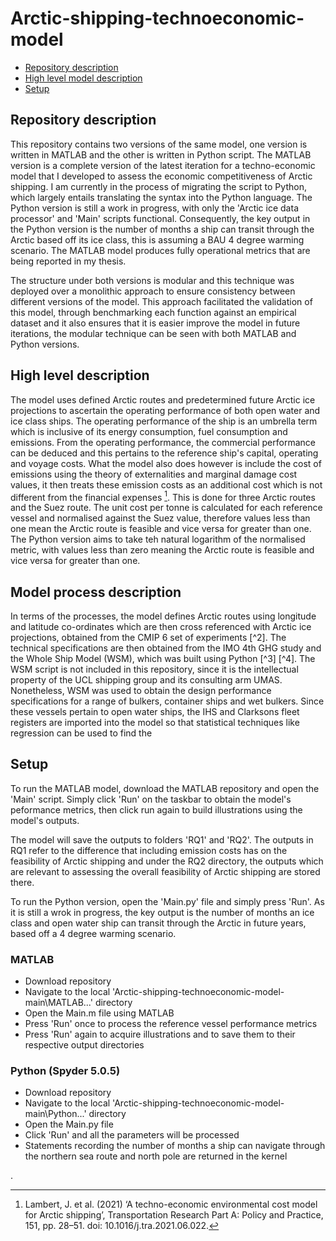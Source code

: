 # Arctic-shipping-technoeconomic-model
* [Repository description](#repository_description)
* [High level model description](#high_level_model_description)
* [Setup](#setup)

## Repository description
This repository contains two versions of the same model, one version is written in MATLAB and the other
is written in Python script. The MATLAB version is a complete version of the latest iteration for a techno-economic
model that I developed to assess the economic competitiveness of Arctic shipping. I am currently in the process
of migrating the script to Python, which largely entails translating the syntax into the Python language. The Python 
version is still a work in progress, with only the 'Arctic ice data processor' and 'Main' scripts  functional. Consequently, 
the key output in the Python version is the number of months a ship can transit through the Arctic based off its ice class, this is 
assuming a BAU 4 degree warming scenario. The MATLAB model produces fully operational metrics that are being reported in my thesis. 

The structure under both versions is modular and this technique was deployed over a monolithic approach to ensure consistency between
different versions of the model. This approach facilitated the validation of this model, through benchmarking each function
against an empirical dataset and it also ensures that it is easier improve the model in future iterations, 
the modular technique can be seen with both MATLAB and Python versions. 

## High level description
The model uses defined Arctic routes and predetermined future Arctic ice projections to ascertain the operating performance of both
open water and ice class ships. The operating performance of the ship is an umbrella term which is inclusive of its energy consumption,
fuel consumption and emissions. From the operating performance, the commercial performance can be deduced and this pertains to the reference
ship's capital, operating and voyage costs. What the model also does however is include the cost of emissions using the theory of externalities
and marginal damage cost values, it then treats these emission costs as an additional cost which is not different from the financial expenses [^1]. This
is done for three Arctic routes and the Suez route. The unit cost per tonne is calculated for each reference vessel and normalised against the Suez value,
therefore values less than one mean the Arctic route is feasible and vice versa for greater than one. The Python version aims to take teh natural logarithm
of the normalised metric, with values less than zero meaning the Arctic route is feasible and vice versa for greater than one. 

## Model process description
In terms of the processes, the model defines Arctic routes using longitude and latitude co-ordinates which are then cross referenced with Arctic ice projections, obtained from the CMIP 6 set of experiments [^2]. The technical specifications are then obtained from the IMO 4th GHG study and the Whole Ship Model (WSM), which was built using Python [^3] [^4]. The WSM script is not included in this repository, since it is the intellectual property of the UCL shipping group and its consulting arm UMAS. Nonetheless, WSM was used to obtain the design performance specifications for a range of bulkers, container ships and wet bulkers. Since these vessels pertain to open water ships, the IHS and Clarksons fleet registers are imported into the model so that statistical techniques like regression can be used to find the 

## Setup
To run the MATLAB model, download the MATLAB repository and open the 'Main' script. Simply click 'Run' on the taskbar to obtain the model's peformance metrics, then
click run again to build illustrations using the model's outputs.

The model will save the outputs to folders 'RQ1' and 'RQ2'. The outputs in RQ1 refer to the difference that 
including emission costs has on the feasibility of Arctic shipping and under the RQ2 directory, the outputs which
are relevant to assessing the overall feasibility of Arctic shipping are stored there. 

To run the Python version, open the 'Main.py' file and simply press 'Run'. As it is still a wrok in progress,
the key output is the number of months an ice class and open water ship can transit through the Arctic in future years,
based off a 4 degree warming scenario. 

### MATLAB
* Download repository 
* Navigate to the local 'Arctic-shipping-technoeconomic-model-main\MATLAB...' directory
* Open the Main.m file using MATLAB
* Press 'Run' once to process the reference vessel performance metrics
* Press 'Run' again to acquire illustrations and to save them to their respective output directories

### Python (Spyder 5.0.5)
* Download repository
* Navigate to the local 'Arctic-shipping-technoeconomic-model-main\Python...' directory
* Open the Main.py file 
* Click 'Run' and all the parameters will be processed
* Statements recording the number of months a ship can navigate through the northern sea route and north pole are returned in the kernel


[^1]: Lambert, J. et al. (2021) ‘A techno-economic environmental cost model for Arctic shipping’, Transportation Research Part A: Policy and Practice, 151, pp. 28–51. doi: 10.1016/j.tra.2021.06.022.

.




